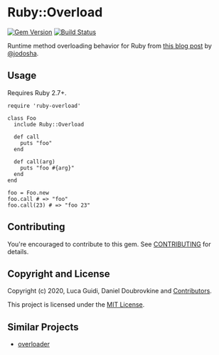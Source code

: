 Ruby::Overload
==========

[![Gem Version](http://img.shields.io/gem/v/ruby-overload.svg)](http://badge.fury.io/rb/ruby-overload)
[![Build Status](https://travis-ci.org/dblock/ruby-overload.svg?branch=master)](https://travis-ci.org/dblock/ruby-overload)

Runtime method overloading behavior for Ruby from [this blog post](https://lucaguidi.com/2020/07/22/ruby-method-overloading/) by [@jodosha](https://www.github.com/jodosha).

## Usage

Requires Ruby 2.7+.

```
require 'ruby-overload'

class Foo
  include Ruby::Overload

  def call
    puts "foo"
  end

  def call(arg)
    puts "foo #{arg}"
  end
end

foo = Foo.new
foo.call # => "foo"
foo.call(23) # => "foo 23"
```

## Contributing

You're encouraged to contribute to this gem. See [CONTRIBUTING](CONTRIBUTING.md) for details.

## Copyright and License

Copyright (c) 2020, Luca Guidi, Daniel Doubrovkine and [Contributors](CHANGELOG.md).

This project is licensed under the [MIT License](LICENSE.md).

## Similar Projects

* [overloader](https://github.com/pocke/overloader)
